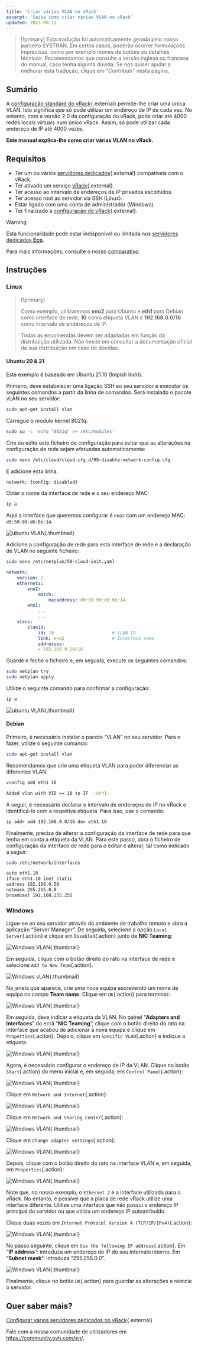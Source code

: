 ```yaml
---
title: 'Criar várias VLAN no vRack'
excerpt: 'Saiba como criar várias VLAN no vRack'
updated: 2023-09-12
---
```


> [!primary]
> Esta tradução foi automaticamente gerada pelo nosso parceiro SYSTRAN. Em certos casos, poderão ocorrer formulações imprecisas, como por exemplo nomes de botões ou detalhes técnicos. Recomendamos que consulte a versão inglesa ou francesa do manual, caso tenha alguma dúvida. Se nos quiser ajudar a melhorar esta tradução, clique em "Contribuir" nesta página.
>

## Sumário

A [configuração standard do vRack](/pages/bare_metal_cloud/dedicated_servers/vrack_configuring_on_dedicated_server){.external} permite-lhe criar uma única VLAN. Isto significa que só pode utilizar um endereço de IP de cada vez. No entanto, com a versão 2.0 da configuração do vRack, pode criar até 4000 redes locais virtuais num único vRack. Assim, só pode utilizar cada endereço de IP até 4000 vezes.

**Este manual explica-lhe como criar várias VLAN no vRack.**

## Requisitos

- Ter um ou vários [servidores dedicados](https://www.ovh.pt/servidores_dedicados/){.external} compatíveis com o vRack.
- Ter ativado um serviço [vRack](https://www.ovh.pt/solucoes/vrack/){.external}.
- Ter acesso ao intervalo de endereços de IP privados escolhidos.
- Ter acesso root ao servidor via SSH (Linux).
- Estar ligado com uma conta de administrador (Windows).
- Ter finalizado a [configuração do vRack](/pages/bare_metal_cloud/dedicated_servers/vrack_configuring_on_dedicated_server){.external}.

> [!warning]
> Esta funcionalidade pode estar indisponível ou limitada nos [servidores dedicados **Eco**](https://eco.ovhcloud.com/pt/about/).
>
> Para mais informações, consulte o nosso [comparativo](https://eco.ovhcloud.com/pt/compare/).

## Instruções

### Linux

> [!primary]
>
> Como exemplo, utilizaremos **eno2** para Ubuntu e **eth1** para Debian como interface de rede, **10** como etiqueta VLAN e **192.168.0.0/16** como intervalo de endereços de IP. 
>
> Todas as encomendas devem ser adaptadas em função da distribuição utilizada. Não hesite em consultar a documentação oficial da sua distribuição em caso de dúvidas.
>

#### Ubuntu 20 & 21

Este exemplo é baseado em Ubuntu 21.10 (Impish Indri).

Primeiro, deve estabelecer uma ligação SSH ao seu servidor e executar os seguintes comandos a partir da linha de comandos. Será instalado o pacote vLAN no seu servidor:

```sh
sudo apt-get install vlan
```

Carregue o módulo kernel 8021q:

```sh
sudo su -c 'echo "8021q" >> /etc/modules'
```

Crie ou edite este ficheiro de configuração para evitar que as alterações na configuração de rede sejam efetuadas automaticamente:

```sh
sudo nano /etc/cloud/cloud.cfg.d/99-disable-network-config.cfg
```

E adicione esta linha:

```sh
network: {config: disabled}
```

Obter o nome da interface de rede e o seu endereço MAC:

```sh
ip a
```

Aqui a interface que queremos configurar é `eno2` com um endereço MAC: `d0:50:99:d6:6b:14`.

![ubuntu VLAN](images/vrack3-ubuntu-01.png){.thumbnail}

Adicione a configuração de rede para esta interface de rede e a declaração de VLAN no seguinte ficheiro:

```sh
sudo nano /etc/netplan/50-cloud-init.yaml
```

```yaml
network:
    version: 2
    ethernets:
        eno2:
            match:
                macaddress: d0:50:99:d6:6b:14
        eno1:
            ...
            ...
    vlans:
        vlan10:
            id: 10                      # VLAN ID    
            link: eno2                  # Interface name
            addresses:
            - 192.168.0.14/16
```

Guarde e feche o ficheiro e, em seguida, execute os seguintes comandos:

```sh
sudo netplan try
sudo netplan apply
```

Utilize o seguinte comando para confirmar a configuração:

```sh
ip a
``` 

![ubuntu VLAN](images/vrack3-ubuntu-02.png){.thumbnail}

#### Debian

Primeiro, é necessário instalar o pacote “VLAN” no seu servidor. Para o fazer, utilize o seguinte comando:

```sh
sudo apt-get install vlan
```

Recomendamos que crie uma etiqueta VLAN para poder diferenciar as diferentes VLAN.

```sh
vconfig add eth1 10

Added vlan with VID == 10 to IF -:eth1:-
```

A seguir, é necessário declarar o intervalo de endereços de IP no vRack e identificá-lo com a respetiva etiqueta. Para isso, use o comando:

```sh
ip addr add 192.168.0.0/16 dev eth1.10
```

Finalmente, precisa de alterar a configuração da interface de rede para que tenha em conta a etiqueta da VLAN. Para este passo, abra o ficheiro de configuração da interface de rede para o editar e alterar, tal como indicado a seguir:

```sh
sudo /etc/network/interfaces

auto eth1.10
iface eth1.10 inet static
address 192.168.0.50
netmask 255.255.0.0
broadcast 192.168.255.255
```

### Windows

Ligue-se ao seu servidor através do ambiente de trabalho remoto e abra a aplicação “Server Manager”. De seguida, selecione a opção `Local Server`{.action} e clique em `Disabled`{.action} junto de **NIC Teaming**:

![Windows VLAN](images/vrack2-windows-01.png){.thumbnail}

Em seguida, clique com o botão direito do rato na interface de rede e selecione `Add to New Team`{.action}.

![Windows vLAN](images/vrack2-windows-02.0.png){.thumbnail}

Na janela que aparece, crie uma nova equipa escrevendo um nome de equipa no campo **Team name**. Clique em `OK`{.action} para terminar:



![Windows VLAN](images/vrack2-windows-02.png){.thumbnail}

Em seguida, deve indicar a etiqueta da VLAN. No painel “**Adapters and Interfaces**” do ecrã “**NIC Teaming**”, clique com o botão direito do rato na interface que acabou de adicionar à nova equipa e clique em `Properties`{.action}. Depois, clique em `Specific VLAN`{.action} e indique a etiqueta:

![Windows VLAN](images/vrack2-windows-03.png){.thumbnail}

Agora, é necessário configurar o endereço de IP da VLAN. Clique no botão `Start`{.action} do menu inicial e, em seguida, em `Control Panel`{.action}:

![Windows VLAN](images/vrack2-windows-04.png){.thumbnail}

Clique em `Network and Internet`{.action}:

![Windows VLAN](images/vrack2-windows-05.png){.thumbnail}

Clique em `Network and Sharing Center`{.action}:

![Windows VLAN](images/vrack2-windows-06.png){.thumbnail}

Clique em `Change adapter settings`{.action}:

![Windows VLAN](images/vrack2-windows-07.png){.thumbnail}

Depois, clique com o botão direito do rato na interface VLAN e, em seguida, em `Properties`{.action}:

![Windows VLAN](images/vrack2-windows-08.png){.thumbnail}

Note que, no nosso exemplo, o `Ethernet 2` é a interface utilizada para o vRack. No entanto, é possível que a placa de rede vRack utilize uma interface diferente. Utilize uma interface que não possui o endereço IP principal do servidor ou que utiliza um endereço IP autoatribuído.

Clique duas vezes em `Internet Protocol Version 4 (TCP/IP/IPv4)`{.action}:

![Windows VLAN](images/vrack2-windows-09.png){.thumbnail}

No passo seguinte, clique em `Use the following IP address`{.action}. Em “**IP address**”: introduza um endereço de IP do seu intervalo interno. Em “**Subnet mask**”: introduza “255.255.0.0”.

![Windows VLAN](images/vrack2-windows-10.png){.thumbnail}

Finalmente, clique no botão `OK`{.action} para guardar as alterações e reinicie o servidor.

## Quer saber mais?

[Configurar vários servidores dedicados no vRack](/pages/bare_metal_cloud/dedicated_servers/vrack_configuring_on_dedicated_server){.external}

Fale com a nossa comunidade de utilizadores em <https://community.ovh.com/en/>.